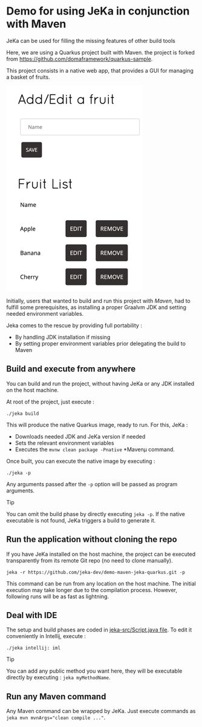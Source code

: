 # Demo for using JeKa in conjunction with  Maven 

JeKa can be used for filling the missing features of other build tools

Here, we are using a Quarkus project built with Maven. the project is forked from https://github.com/domaframework/quarkus-sample.

This project consists in a native web app, that provides a GUI for managing a basket of fruits.

![screenshot.png](./screenshot.png)

Initially, users that wanted to build and run this project with *Maven*, had to fulfill some prerequisites, as installing a proper 
Graalvm JDK and setting needed environment variables.

Jeka comes to the rescue by providing full portability : 
  - By handling JDK installation if missing
  - By setting proper environment variables prior delegating the build to Maven

## Build and execute from anywhere

You can build and run the project, without having JeKa or any JDK installed on the host machine.

At root of the project, just execute :
```shell
./jeka build
```
This will produce the native Quarkus image, ready to run.
For this, JeKa :
- Downloads needed JDK and JeKa version if needed
- Sets the relevant environment variables
- Executes the  `mvnw clean package -Pnative` *Mavenµ command.

Once built, you can execute the native image by executing :
```shell
./jeka -p
```
Any arguments passed after the `-p` option will be passed as program arguments.

> [!TIP]
> You can omit the build phase by directly executing `jeka -p`. If the native executable is not found, JeKa 
> triggers a build to generate it.

## Run the application without cloning the repo

If you have JeKa installed on the host machine, the project can be executed transparently from its remote 
Git repo (no need to clone manually).

```shell
jeka -r https://github.com/jeka-dev/demo-maven-jeka-quarkus.git -p 
```

This command can be run from any location on the host machine. The initial execution may take longer due to the 
compilation process. However, following runs will be as fast as lightning.

## Deal with IDE

The setup and build phases are coded in [jeka-src/Script.java file](jeka-src/Script.java).
To edit it conveniently in Intellij, execute :
```shell
./jeka intellij: iml
```

> [!TIP]
> You can add any public method you want here, they will be executable directly by executing  : `jeka myMethodName`.

## Run any Maven command

Any Maven command can be wrapped by JeKa. Just execute commands as `jeka mvn mvnArgs="clean compile ..."`.
